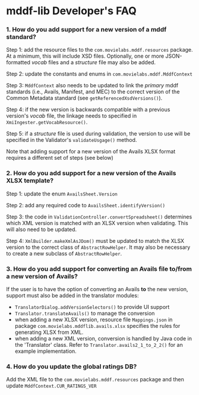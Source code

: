 # mddf-lib Developer's FAQ

### 1. How do you add support for a new version of a mddf standard?

Step 1: add the resource files to the `com.movielabs.mddf.resources` package. At a minimum, this will include XSD files. Optionally, one or more JSON-formatted _vocab_ files and a _structure_ file may also be added.

Step 2: update the constants and enums in `com.movielabs.mddf.MddfContext`

Step 3:  `MddfContext` also needs to be updated to link the _primary_ mddf standards (i.e., Avails, Manifest, and MEC) to the correct version of the Common Metadata standard (see `getReferencedXsdVersions()`).

Step 4: if the new version is backwards compatible with a previous version's _vocab_ file, the linkage needs to specified in `XmiIngester.getVocabResource()`.

Step 5: if a _structure_ file is used during validation, the version to use will be specified in the Validator's `validateUsgage()` method.

Note that adding support for a new version of the Avails XLSX format requires a different set of steps (see below)

### 2. How do you add support for a new version of the Avails XLSX template?

Step 1: update the enum `AvailsSheet.Version`

Step 2: add any required code to `AvailsSheet.identifyVersion()`

Step 3: the code in `ValidationController.convertSpreadsheet()` determines which XML version is matched with an XLSX version when validating. This will also need to be updated.

Step 4: `XmlBuilder.makeXmlAsJDom()` must be updated to match the XLSX version to the correct
class of `AbstractRowHelper`. It may also be necessary to create a new subclass of `AbstractRowHelper`.


### 3. How do you add support for converting an Avails file to/from a new version of Avails?
If the user is to have the option of converting an Avails **to** the new version, support must also be added in the translator modules:

* `TranslatorDialog.addVersionSelectors()` to provide UI support
* `Translator.translateAvails()` to manage the conversion
* when adding a new XLSX version, resource file `Mappings.json` in package `com.movielabs.mddflib.avails.xlsx` specifies the rules for generating XLSX from XML.
* when adding a new XML version, conversion is handled by Java code in the 'Translator' class. 
Refer to `Translator.avails2_1_to_2_2()` for an example implementation.

### 4. How do you update the global ratings DB?

Add the XML file to the `com.movielabs.mddf.resources` package and then update `MddfContext.CUR_RATINGS_VER`